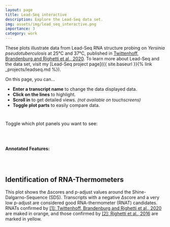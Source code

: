 ```yaml
---
layout: page
title: Lead-Seq interactive
description: Explore the Lead-Seq data set.
img: assets/img/lead_seq_interactive.png
importance: 3
category: work
---
```


These plots illustrate data from Lead-Seq RNA structure probing on *Yersinia pseudotuberculosis* at 25°C and 37°C, published in [Twittenhoff, Brandenburg and Righetti et al., 2020](https://doi.org/10.1093/nar/gkaa404). To learn more about Lead-Seq and the data set, visit my [Lead-Seq project page]({{ site.baseurl }}{% link _projects/leadseq.md %}).  

On this page, you can...

- **Enter a transcript name** to change the data displayed data.
- **Click on the lines** to highlight.
-  **Scroll in** to get detailed views. <span style="font-size:10pt">*(not available on touchscreens)*</span> 
- **Toggle plot parts** to easily compare data. 

<br>





<center>
<span id="observablehq-textfield-93525b8f" ></span><span id="observablehq-button_update-93525b8f"></span>

<div style="font-size:10pt; margin-top:10px" id="observablehq-feedbacktext_search-93525b8f"></div>


<div   id="observablehq-plot-93525b8f"></div>

</center>

<div style="font-size:11pt; float: left">Toggle which plot panels you want to see:</div> <div style="font-size:11pt; float: right" id="observablehq-viewof-panels-93525b8f"></div> 

<br>

<br>

 <span style="float: right" id="observablehq-download_button-93525b8f"> </span>

<br>


**Annotated Features:**




<div id="observablehq-info_text-93525b8f"></div>



<br>

<br>

## Identification of RNA-Thermometers

This plot shows the Δscores and p-adjust values around the Shine-Dalgarno-Sequence (SDS). Transcripts with a negative Δscore and a very low p-adjust are considered good RNA-thermometer (RNAT) candidates. RNATs confirmed by [[1]: Twittenhoff, Brandenburg and Righetti et al., 2020](https://doi.org/10.1093/nar/gkaa404) are maked in orange, and those confirmed by [[2]: Righetti et al., 2016](https://doi.org/10.1073/pnas.1523004113) are marked in yellow.


<center>
<div style="margin-top:30px" id="observablehq-SDS_plot-93525b8f"></div>

</center>








<script type="module">
import {Runtime, Inspector} from "https://cdn.jsdelivr.net/npm/@observablehq/runtime@4/dist/runtime.js";
import define from "https://api.observablehq.com/d/5b50224d2147c93d.js?v=3";
new Runtime().module(define, name => {
  if (name === "plot") return new Inspector(document.querySelector("#observablehq-plot-93525b8f"));
  if (name === "button_update") return new Inspector(document.querySelector("#observablehq-button_update-93525b8f"));
  if (name === "textfield") return new Inspector(document.querySelector("#observablehq-textfield-93525b8f"));
  if (name === "viewof panels") return new Inspector(document.querySelector("#observablehq-viewof-panels-93525b8f"));
  if (name === "feedbacktext_search") return new Inspector(document.querySelector("#observablehq-feedbacktext_search-93525b8f"));
  if (name === "download_button") return new Inspector(document.querySelector("#observablehq-download_button-93525b8f"));
  if (name === "info_text") return new Inspector(document.querySelector("#observablehq-info_text-93525b8f"));
  if (name === "SDS_plot") return new Inspector(document.querySelector("#observablehq-SDS_plot-93525b8f"));
});

document.getElementById("observablehq-textfield-93525b8f").style.display = "inline-block";

</script>